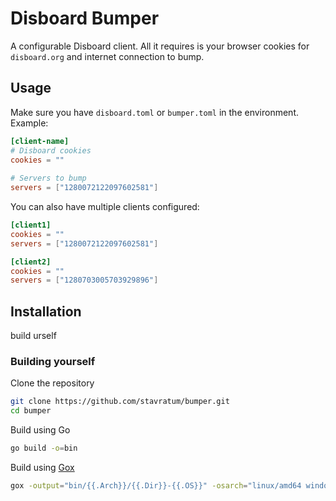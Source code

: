 # Disboard Bumper
A configurable Disboard client. All it requires is your browser cookies for `disboard.org` and internet connection to bump.

## Usage
Make sure you have `disboard.toml` or `bumper.toml` in the environment. Example:

```toml
[client-name]
# Disboard cookies
cookies = ""
 
# Servers to bump
servers = ["1280072122097602581"]
```

You can also have multiple clients configured:

```toml
[client1]
cookies = ""
servers = ["1280072122097602581"]

[client2]
cookies = ""
servers = ["1280703005703929896"]
```

## Installation
build urself

### Building yourself

Clone the repository

```sh
git clone https://github.com/stavratum/bumper.git
cd bumper
```

Build using Go

```sh
go build -o=bin
```

Build using [Gox](https://github.com/mitchellh/gox)

```sh
gox -output="bin/{{.Arch}}/{{.Dir}}-{{.OS}}" -osarch="linux/amd64 windows/amd64"
```
